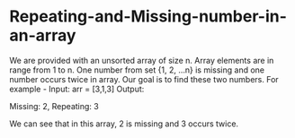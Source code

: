 # Repeating-and-Missing-number-in-an-array
We are provided with an unsorted array of size n. Array elements are in range from 1 to n. One number from set {1, 2, …n} is missing and one number occurs twice in array. Our goal is to find these two numbers. For example -
Input:
arr = [3,1,3]
Output:

Missing: 2, Repeating: 3

We can see that in this array, 2 is missing and 3 occurs twice.

